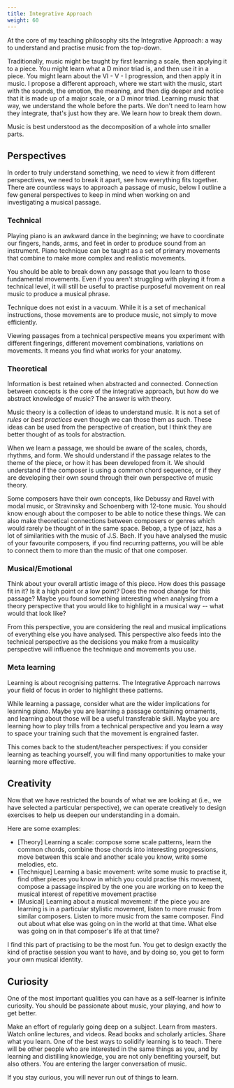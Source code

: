 ```yaml
---
title: Integrative Approach
weight: 60
---
```


At the core of my teaching philosophy sits the Integrative Approach: a way to
understand and practise music from the top-down.

Traditionally, music might be taught by first learning a scale, then applying it
to a piece. You might learn what a D minor triad is, and then use it in a piece.
You might learn about the VI - V - I progression, and then apply it in music. I
propose a different approach, where we start with the music, start with the
sounds, the emotion, the meaning, and then dig deeper and notice that it is made
up of a major scale, or a D minor triad. Learning music that way, we understand
the whole before the parts. We don't need to learn how they integrate, that's
just how they are. We learn how to break them down.

Music is best understood as the decomposition of a whole into smaller parts.

## Perspectives

In order to truly understand something, we need to view it from different
perspectives, we need to break it apart, see how everything fits together. There
are countless ways to approach a passage of music, below I outline a few general
perspectives to keep in mind when working on and investigating a musical
passage.

### Technical

Playing piano is an awkward dance in the beginning; we have to coordinate our
fingers, hands, arms, and feet in order to produce sound from an instrument.
Piano technique can be taught as a set of primary movements that combine to make
more complex and realistic movements.

You should be able to break down any passage that you learn to those fundamental
movements. Even if you aren't struggling with playing it from a technical level,
it will still be useful to practise purposeful movement on real music to produce
a musical phrase.

Technique does not exist in a vacuum. While it is a set of mechanical
instructions, those movements are to produce music, not simply to move
efficiently.

Viewing passages from a technical perspective means you experiment with
different fingerings, different movement combinations, variations on movements.
It means you find what works for your anatomy.

### Theoretical

Information is best retained when abstracted and connected. Connection between
concepts is the core of the integrative approach, but how do we abstract
knowledge of music? The answer is with theory.

Music theory is a collection of ideas to understand music. It is not a set of
*rules* or *best practices* even though we can those them as such. These ideas
can be used from the perspective of creation, but I think they are better
thought of as tools for abstraction.

When we learn a passage, we should be aware of the scales, chords, rhythms,
and form. We should understand if the passage relates to the theme of the piece,
or how it has been developed from it. We should understand if the composer is
using a common chord sequence, or if they are developing their own sound through
their own perspective of music theory.

Some composers have their own concepts, like Debussy and Ravel with modal music,
or Stravinsky and Schoenberg with 12-tone music. You should know enough about
the composer to be able to notice these things. We can also make theoretical
connections between composers or genres which would rarely be thought of in the
same space. Bebop, a type of jazz, has a lot of similarities with the music of
J.S. Bach. If you have analysed the music of your favourite composers, if you
find recurring patterns, you will be able to connect them to more than the music
of that one composer.

### Musical/Emotional

Think about your overall artistic image of this piece. How does this passage fit
in it? Is it a high point or a low point? Does the mood change for this passage?
Maybe you found something interesting when analysing from a theory perspective
that you would like to highlight in a musical way -- what would that look like?

From this perspective, you are considering the real and musical implications of
everything else you have analysed. This perspective also feeds into the
technical perspective as the decisions you make from a musicality perspective
will influence the technique and movements you use.

### Meta learning

Learning is about recognising patterns. The Integrative Approach narrows your
field of focus in order to highlight these patterns.

While learning a passage, consider what are the wider implications for learning
piano. Maybe you are learning a passage containing ornaments, and learning about
those will be a useful transferable skill. Maybe you are learning how to play
trills from a technical perspective and you learn a way to space your training
such that the movement is engrained faster.

This comes back to the student/teacher perspectives: if you consider learning as
teaching yourself, you will find many opportunities to make your learning more
effective.

## Creativity

Now that we have restricted the bounds of what we are looking at (i.e., we have
selected a particular perspective), we can operate creatively to design
exercises to help us deepen our understanding in a domain.

Here are some examples:

- [Theory] Learning a scale: compose some scale patterns, learn the common
  chords, combine those chords into interesting progressions, move between this
  scale and another scale you know, write some melodies, etc.
- [Technique] Learning a basic movement: write some music to practise it, find
  other pieces you know in which you could practise this movement, compose a
  passage inspired by the one you are working on to keep the musical interest of
  repetitive movement practise
- [Musical] Learning about a musical movement: if the piece you are learning is
  in a particular stylistic movement, listen to more music from similar
  composers. Listen to more music from the same composer. Find out about what
  else was going on in the world at that time. What else was going on in that
  composer's life at that time?

I find this part of practising to be the most fun. You get to design exactly the
kind of practise session you want to have, and by doing so, you get to form your
own musical identity.

## Curiosity

One of the most important qualities you can have as a self-learner is infinite
curiosity. You should be passionate about music, your playing, and how to get
better.

Make an effort of regularly going deep on a subject. Learn from masters. Watch
online lectures, and videos. Read books and scholarly articles. Share what you
learn. One of the best ways to solidify learning is to teach. There will be
other people who are interested in the same things as you, and by learning and
distilling knowledge, you are not only benefiting yourself, but also others. You
are entering the larger conversation of music.

If you stay curious, you will never run out of things to learn.
